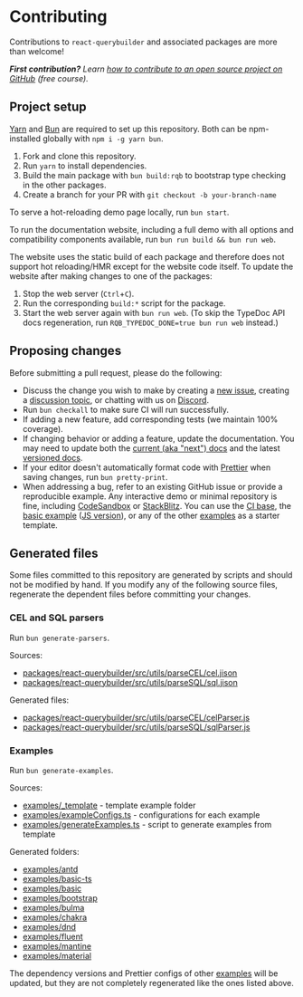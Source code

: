# Contributing

Contributions to `react-querybuilder` and associated packages are more than welcome!

_**First contribution?** Learn [how to contribute to an open source project on GitHub][egghead] (free course)._

## Project setup

[Yarn][yarn] and [Bun][bun] are required to set up this repository. Both can be npm-installed globally with `npm i -g yarn bun`.

1. Fork and clone this repository.
2. Run `yarn` to install dependencies.
3. Build the main package with `bun build:rqb` to bootstrap type checking in the other packages.
4. Create a branch for your PR with `git checkout -b your-branch-name`

To serve a hot-reloading demo page locally, run `bun start`.

To run the documentation website, including a full demo with all options and compatibility components available, run `bun run build && bun run web`.

The website uses the static build of each package and therefore does not support hot reloading/HMR except for the website code itself. To update the website after making changes to one of the packages:

1. Stop the web server (`Ctrl`+`C`).
2. Run the corresponding `build:*` script for the package.
3. Start the web server again with `bun run web`. (To skip the TypeDoc API docs regeneration, run `RQB_TYPEDOC_DONE=true bun run web` instead.)

## Proposing changes

Before submitting a pull request, please do the following:

- Discuss the change you wish to make by creating a [new issue][new-issue], creating a [discussion topic][new-discussion], or chatting with us on [Discord][discord].
- Run `bun checkall` to make sure CI will run successfully.
- If adding a new feature, add corresponding tests (we maintain 100% coverage).
- If changing behavior or adding a feature, update the documentation. You may need to update both the [current (aka "next") docs](./website/docs/) and the latest [versioned docs](./website/versioned_docs/).
- If your editor doesn't automatically format code with [Prettier][prettier] when saving changes, run `bun pretty-print`.
- When addressing a bug, refer to an existing GitHub issue or provide a reproducible example. Any interactive demo or minimal repository is fine, including [CodeSandbox][codesandbox] or [StackBlitz][stackblitz]. You can use the [CI base][example-ci], the [basic example][example-basic-ts] ([JS version][example-basic]), or any of the other [examples](./examples/) as a starter template.

## Generated files

Some files committed to this repository are generated by scripts and should not be modified by hand. If you modify any of the following source files, regenerate the dependent files before committing your changes.

### CEL and SQL parsers

Run `bun generate-parsers`.

Sources:

- [packages/react-querybuilder/src/utils/parseCEL/cel.jison](./packages/react-querybuilder/src/utils/parseCEL/cel.jison)
- [packages/react-querybuilder/src/utils/parseSQL/sql.jison](./packages/react-querybuilder/src/utils/parseSQL/sql.jison)

Generated files:

- [packages/react-querybuilder/src/utils/parseCEL/celParser.js](./packages/react-querybuilder/src/utils/parseCEL/celParser.js)
- [packages/react-querybuilder/src/utils/parseSQL/sqlParser.js](./packages/react-querybuilder/src/utils/parseSQL/sqlParser.js)

### Examples

Run `bun generate-examples`.

Sources:

- [examples/\_template](./examples/_template) - template example folder
- [examples/exampleConfigs.ts](./examples/exampleConfigs.ts) - configurations for each example
- [examples/generateExamples.ts](./examples/generateExamples.ts) - script to generate examples from template

Generated folders:

- [examples/antd](./examples/antd)
- [examples/basic-ts](./examples/basic-ts)
- [examples/basic](./examples/basic)
- [examples/bootstrap](./examples/bootstrap)
- [examples/bulma](./examples/bulma)
- [examples/chakra](./examples/chakra)
- [examples/dnd](./examples/dnd)
- [examples/fluent](./examples/fluent)
- [examples/mantine](./examples/mantine)
- [examples/material](./examples/material)

The dependency versions and Prettier configs of other [examples](./examples) will be updated, but they are not completely regenerated like the ones listed above.

[new-issue]: https://github.com/react-querybuilder/react-querybuilder/issues/new
[new-discussion]: https://github.com/react-querybuilder/react-querybuilder/discussions/new
[discord]: https://react-querybuilder.js.org/discord
[egghead]: https://egghead.io/courses/how-to-contribute-to-an-open-source-project-on-github
[yarn]: https://yarnpkg.com/
[bun]: https://bun.sh/
[prettier]: https://prettier.io/
[codesandbox]: https://codesandbox.io
[stackblitz]: https://stackblitz.com
[example-ci]: https://github.com/react-querybuilder/react-querybuilder/tree/main/examples/ci
[example-basic-ts]: https://github.com/react-querybuilder/react-querybuilder/tree/main/examples/basic-ts
[example-basic]: https://github.com/react-querybuilder/react-querybuilder/tree/main/examples/basic
